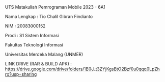 UTS Matakuliah Pemrograman Mobile 2023 - 6A1

Nama Lengkap : Tio Chalil Gibran Findianto

NIM : 20083000152

Prodi : S1 Sistem Informasi

Fakultas Teknologi Informasi

Universitas Merdeka Malang (UNMER)

LINK DRIVE (RAR & BUILD APK) : https://drive.google.com/drive/folders/1B0J_t3ZYjKgsBtO2Bzf0u0qqq0LpZhrx?usp=sharing
